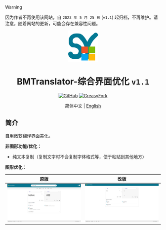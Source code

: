 > [!WARNING]
> 因为作者不再使用该网站，自 `2023 年 5 月 25 日` (`v1.1`) 起归档，不再维护。请注意，随着网站的更新，可能会存在兼容性问题。


<div align="center">
    <img src="https://github.com/SynRGB/BMTranslator-UIModify/raw/main/%23README/icon/256.png" width="20%"/>
    <h1>BMTranslator-综合界面优化 <code>v1.1</code></h1>
	<p>
        <a href='https://github.com/SynRGB/BMTranslator-UIModify'><img src="https://img.shields.io/badge/-GitHub-3A3A3A?style=flat&amp;logo=GitHub&amp;logoColor=white" referrerpolicy="no-referrer" alt="GitHub"></a>
	    <a href='https://greasyfork.org/zh-CN/scripts/464461-bmtranslator-uimodify'><img src="https://img.shields.io/badge/-GreasyFork-670000?style=flat&amp;logo=tampermonkey&amp;logoColor=white" referrerpolicy="no-referrer" alt="GreasyFork"></a>
    </p>
	<p>简体中文 | <a href='https://github.com/SynRGB/BMTranslator-UIModify/blob/main/%23README/README-en.md'>English</a></p>
</div>


## 简介

自用微软翻译界面美化。

**非图形功能/优化：**

- 纯文本复制（复制文字时不会复制字体格式等，便于粘贴到其他地方）

**图形优化：**

| **原版**                                                     | **改版**                                                     |
| ------------------------------------------------------------ | ------------------------------------------------------------ |
| <img src="https://github.com/SynRGB/BMTranslator-UIModify/raw/main/%23README/before.png"/> | <img src="https://github.com/SynRGB/BMTranslator-UIModify/raw/main/%23README/after.png"/> |
